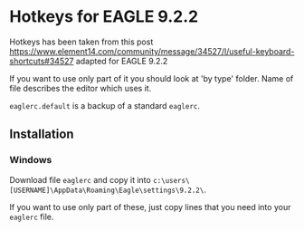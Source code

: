 # Hotkeys for EAGLE 9.2.2

Hotkeys has been taken from this post
https://www.element14.com/community/message/34527/l/useful-keyboard-shortcuts#34527
adapted for EAGLE 9.2.2

If you want to use only part of it you should look at 'by type' folder. Name of file describes the editor which uses it.

`eaglerc.default` is a backup of a standard `eaglerc`.

## Installation

### Windows 
Download file `eaglerc` and copy it into `c:\users\[USERNAME]\AppData\Roaming\Eagle\settings\9.2.2\`.

If you want to use only part of these, just copy lines that you need into your `eaglerc` file.
